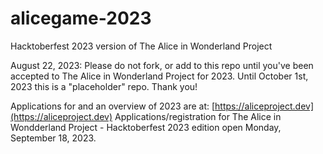 # alicegame-2023
Hacktoberfest 2023 version of The Alice in Wonderland Project

August 22, 2023:
Please do not fork, or add to this repo until you've been accepted to The Alice in Wonderland Project for 2023.
Until October 1st, 2023 this is a "placeholder" repo.
Thank you!

Applications for and an overview of 2023 are at: [https://aliceproject.dev](https://aliceproject.dev)
Applications/registration for The Alice in Wondderland Project - Hacktoberfest 2023 edition open Monday, September 18, 2023.
